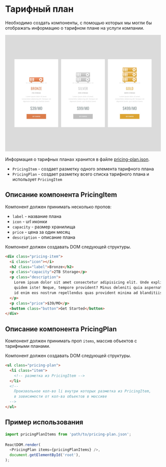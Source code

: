 # Тарифный план

Необходимо создать компоненты, с помощью которых мы могли бы отображать
информацию о тарифном плане на услуги компании.

![pricing plan preview](./preview.jpg)

Информация о тарифных планах хранится в файле [pricing-plan.json](./pricing-plan.json).

- `PricingItem` - создает разметку одного элемента тарифного плана
- `PricingPlan` - создает разметку всего списка тарифного плана и использует
  `PricingItem`

## Описание компонента PricingItem

Компонент должен принимать несколько пропов:

- `label` - название плана
- `icon` - url иконки
- `capacity` - размер хранилища
- `price` - цена за один месяц
- `description` - описание плана

Компонент должен создавать DOM следующей структуры.

```html
<div class="pricing-item">
  <i class="icon"></i>
  <h2 class="label">Bronze</h2>
  <p class="capacity">2TB Storage</p>
  <p class="description">
    Lorem ipsum dolor sit amet consectetur adipisicing elit. Unde explicabo
    quidem iste! Neque, tempore provident? Minus deleniti quia aspernatur, dolor
    id enim eos nostrum repellendus quas provident minima ad blanditiis!
  </p>
  <p class="price">$39/MO</p>
  <button class="button">Get Started</button>
</div>
```

## Описание компонента PricingPlan

Компонент должен принимать проп `items`, массив объектов с тарифными планами.

Компонент должен создавать DOM следующей структуры.

```html
<ul class="pricing-plan">
  <li class="item">
    <!-- разметка из PricingItem -->
  </li>
  <!--
    Произвольное кол-во li внутри которых разметка из PricingItem,
    в зависимости от кол-ва объектов в массиве
  -->
</ul>
```

## Пример использования

```js
import pricingPlanItems from 'path/to/pricing-plan.json';

ReactDOM.render(
  <PricingPlan items={pricingPlanItems} />,
  document.getElementById('root'),
);
```
